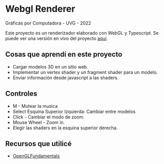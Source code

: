 # Webgl Renderer
Gráficas por Computadora - UVG - 2022

Este proyecto es un renderizador elaborado con WebGL y Typescript. Se puede ver una versión en vivo del proyecto [aquí](https://guillermosb.github.io/webgl-renderer/). 

## Cosas que aprendí en este proyecto
- Cargar modelos 3D en un sitio web.
- Implementar un vertex shader y un fragment shader para un modelo.
- Enviar información desde javascript a las shaders.

## Controles
- M - Mutear la musica
- Select Esquina Superior Izquierda: Cambiar entre modelos
- Click - Cambiar el modo de zoom.
- Mouse Wheel - Zoom in.
- Elegir las shaders en la esquina superior derecha.


## Recursos que utilicé
- [OpenGLFundamentals](https://webglfundamentals.org/)